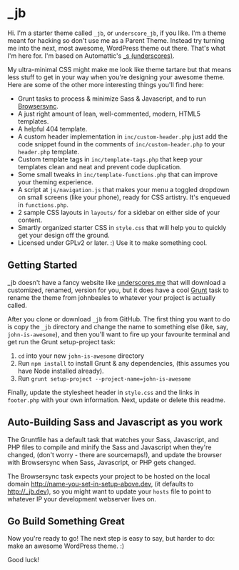 

_jb
===

Hi. I'm a starter theme called `_jb`, or `underscore_jb`, if you like. I'm a theme meant for hacking so don't use me as a Parent Theme. Instead try turning me into the next, most awesome, WordPress theme out there. That's what I'm here for. I'm based on Automattic's [_s (underscores)](http://underscores.me).

My ultra-minimal CSS might make me look like theme tartare but that means less stuff to get in your way when you're designing your awesome theme. Here are some of the other more interesting things you'll find here:

* Grunt tasks to process & minimize Sass & Javascript, and to run [Browsersync](https://browsersync.io/).
* A just right amount of lean, well-commented, modern, HTML5 templates.
* A helpful 404 template.
* A custom header implementation in `inc/custom-header.php` just add the code snippet found in the comments of `inc/custom-header.php` to your `header.php` template.
* Custom template tags in `inc/template-tags.php` that keep your templates clean and neat and prevent code duplication.
* Some small tweaks in `inc/template-functions.php` that can improve your theming experience.
* A script at `js/navigation.js` that makes your menu a toggled dropdown on small screens (like your phone), ready for CSS artistry. It's enqueued in `functions.php`.
* 2 sample CSS layouts in `layouts/` for a sidebar on either side of your content.
* Smartly organized starter CSS in `style.css` that will help you to quickly get your design off the ground.
* Licensed under GPLv2 or later. :) Use it to make something cool.

Getting Started
---------------

_jb doesn't have a fancy website like [underscores.me](http://underscores.me) that will download a customized, renamed, version for you, but it does have a cool [Grunt](http://gruntjs.com/) task to rename the theme from johnbeales to whatever your project is actually called. 

After you clone or download `_jb` from GitHub. The first thing you want to do is copy the `_jb` directory and change the name to something else (like, say, `john-is-awesome`), and then you'll want to fire up your favourite terminal and get run the Grunt setup-project task:

1. `cd` into your new `john-is-awesome` directory
2. Run `npm install` to install Grunt & any dependencies, (this assumes you have Node installed already).
3. Run `grunt setup-project --project-name=john-is-awesome`

Finally, update the stylesheet header in `style.css` and the links in `footer.php` with your own information. Next, update or delete this readme.

Auto-Building Sass and Javascript as you work
---------------------------------------------

The Gruntfile has a default task that watches your Sass, Javascript, and PHP files to compile and minify the Sass and Javascript when they're changed, (don't worry - there are sourcemaps!), and update the browser with Browsersync when Sass, Javascript, or PHP gets changed. 

The Browsersync task expects your project to be hosted on the local domain http://name-you-set-in-setup-above.dev, (it defaults to http://_jb.dev), so you might want to update your `hosts` file to point to whatever IP your development webserver lives on.

Go Build Something Great
------------------------

Now you're ready to go! The next step is easy to say, but harder to do: make an awesome WordPress theme. :)

Good luck!
